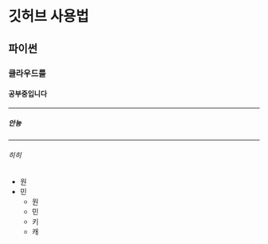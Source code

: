 # 깃허브 사용법
## 파이썬
### 클라우드를
#### 공부중입니다
---
##### 안뇽
***
###### 히히
- 원
- 민
  + 원
  + 민
   * 키
   * 캐
